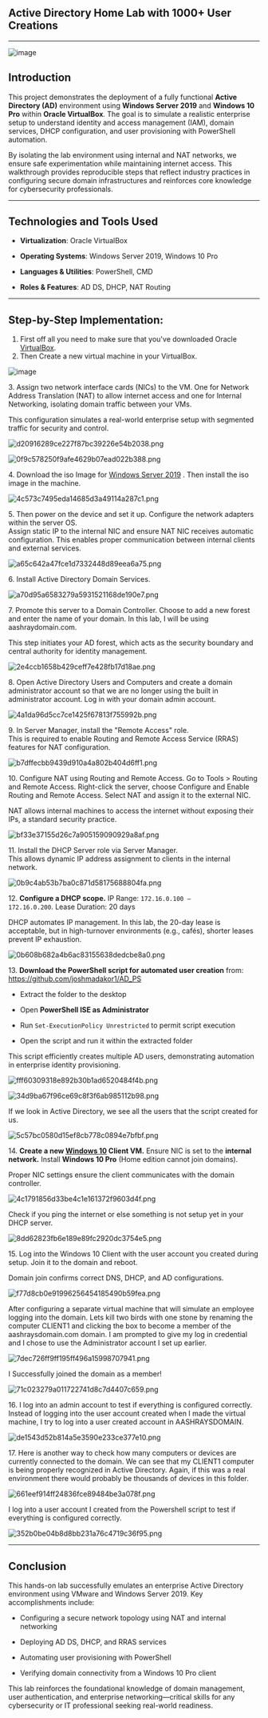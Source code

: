 ## **Active Directory Home Lab with 1000+ User Creations**

* * *

![image](https://github.com/user-attachments/assets/f6e1cc6d-ab54-44b8-a17a-0ac312ea2e9c)


## **Introduction**

This project demonstrates the deployment of a fully functional **Active Directory (AD)** environment using **Windows Server 2019** and **Windows 10 Pro** within **Oracle VirtualBox**. The goal is to simulate a realistic enterprise setup to understand identity and access management (IAM), domain services, DHCP configuration, and user provisioning with PowerShell automation.

By isolating the lab environment using internal and NAT networks, we ensure safe experimentation while maintaining internet access. This walkthrough provides reproducible steps that reflect industry practices in configuring secure domain infrastructures and reinforces core knowledge for cybersecurity professionals.

* * *

## **Technologies and Tools Used**

- **Virtualization**: Oracle VirtualBox
    
- **Operating Systems**: Windows Server 2019, Windows 10 Pro
    
- **Languages & Utilities**: PowerShell, CMD
    
- **Roles & Features**: AD DS, DHCP, NAT Routing
    

* * *

## **Step-by-Step Implementation:**

1.  First off all you need to make sure that you've downloaded Oracle [VirtualBox](https://www.youtube.com/redirect?event=video_description&redir_token=QUFFLUhqa0FpYjBCVU11cGU0UVVBLVBCejlwb0ltakd5QXxBQ3Jtc0ttbk9sbkZQb1FObzNWdmZLa2ctamQ2WEdjMDJpVS03YmJmVzFiZG5aLUY2Z2c5eC0yVFhhOWQtVng3akpLaWpiWXBZcHVrbWYzVlQzVHBLUlNXM1VZc0M4UmVzYXkyM2thdGViaVc5UE81anZJbWl1VQ&q=https%3A%2F%2Fwww.virtualbox.org%2Fwiki%2FDownloads&v=MHsI8hJmggI).
2.  Then Create a new virtual machine in your VirtualBox.

![image](https://github.com/user-attachments/assets/f581bd17-9f90-4a33-9352-60683b1b6eee)


3\. Assign two network interface cards (NICs) to the VM. One for Network Address Translation (NAT) to allow internet access and one for Internal Networking, isolating domain traffic between your VMs.

This configuration simulates a real-world enterprise setup with segmented traffic for security and control.

![d20916289ce227f87bc39226e54b2038.png](:/68ed72ee137747dfbe455bb1144e909b)

![0f9c578250f9afe4629b07ead022b388.png](:/a5fee14b1621486cbc8a0dde5eff475d)

4\. Download the iso Image for [Windows Server 2019](https://www.microsoft.com/en-us/evalcenter/download-windows-server-2019) . Then install the iso image in the machine.

![4c573c7495eda14685d3a49114a287c1.png](:/cde5103210fb44bf9ce3f6eae2315829)

5\. Then power on the device and set it up. Configure the network adapters within the server OS.  
Assign static IP to the internal NIC and ensure NAT NIC receives automatic configuration. This enables proper communication between internal clients and external services.

![a65c642a47fce1d7332448d89eea6a75.png](:/b3a6a33222c044e5804ca9d0a9919c2e)

6\. Install Active Directory Domain Services.

![a70d95a6583279a5931521168de190e7.png](:/a97ef5e494fd44e9b5603038eeb9290c)

7\. Promote this server to a Domain Controller. Choose to add a new forest and enter the name of your domain. In this lab, I will be using aashraydomain.com.

This step initiates your AD forest, which acts as the security boundary and central authority for identity management.

![2e4ccb1658b429ceff7e428fb17d18ae.png](:/0faf67ade50948e3bdf8520723b61379)

8\. Open Active Directory Users and Computers and create a domain administrator account so that we are no longer using the built in administrator account. Log in with your domain admin account.

![4a1da96d5cc7ce1425f67813f755992b.png](:/296eaaed92e845faa0d0516b127554eb)

9\. In Server Manager, install the "Remote Access" role.  
This is required to enable Routing and Remote Access Service (RRAS) features for NAT configuration.

![b7dffecbb9439d910a4a802b404d6ff1.png](:/76a2846e71844d5c9bfa48ad17bf1421)

10\. Configure NAT using Routing and Remote Access. Go to Tools > Routing and Remote Access. Right-click the server, choose Configure and Enable Routing and Remote Access. Select NAT and assign it to the external NIC.

NAT allows internal machines to access the internet without exposing their IPs, a standard security practice.

![bf33e37155d26c7a905159090929a8af.png](:/0cf3a83e6453435a82b23604b1a0d8cb)

11\. Install the DHCP Server role via Server Manager.  
This allows dynamic IP address assignment to clients in the internal network.

![0b9c4ab53b7ba0c871d58175688804fa.png](:/b231b023e184443f9f9e718d3ac9126b)

12\. **Configure a DHCP scope.** IP Range: `172.16.0.100 – 172.16.0.200`. Lease Duration: 20 days

DHCP automates IP management. In this lab, the 20-day lease is acceptable, but in high-turnover environments (e.g., cafés), shorter leases prevent IP exhaustion.

![0b608b682a4b6ac83155638dedcbe8a0.png](:/9ce7436e174d497b87901ff65b1ae835)

13\. **Download the PowerShell script for automated user creation** from:  
https://github.com/joshmadakor1/AD_PS

- Extract the folder to the desktop
    
- Open **PowerShell ISE as Administrator**
    
- Run `Set-ExecutionPolicy Unrestricted` to permit script execution
    
- Open the script and run it within the extracted folder
    

This script efficiently creates multiple AD users, demonstrating automation in enterprise identity provisioning.

![fff60309318e892b30b1ad6520484f4b.png](:/2a87aa0076004b8dbfaba27f97ad93d0)

![34d9ba67f96ce69c8f3f6ab985112b98.png](:/573a310d9270493f818300486639637a)

If we look in Active Directory, we see all the users that the script created for us.

![5c57bc0580d15ef8cb778c0894e7bfbf.png](:/ae7195dfb9a3458e9dbff1a5d3d9e5fc)

14\. **Create a new [Windows 10](https://www.youtube.com/redirect?event=video_description&redir_token=QUFFLUhqbXhZUHZnNTlxazVvdWFRb21VRHpaUjM5SmdDZ3xBQ3Jtc0tudTNWWjNuWlRKRGZFZWlNcDZQS29pNnplcklndS1fSXFvaEdtUUQ5SzdaYW5pNEhvNVNqZ1A2RDJUNEFRM2M2aThKMVpqR0xkaEZnc3Vkc3E5ckhuMGRJalNmR05WTXNpc2hQQTlYMW50dG9BdDNfcw&q=https%3A%2F%2Fwww.microsoft.com%2Fen-us%2Fsoftware-download%2Fwindows10ISO&v=MHsI8hJmggI) Client VM.** Ensure NIC is set to the **internal network.** Install **Windows 10 Pro** (Home edition cannot join domains). 

Proper NIC settings ensure the client communicates with the domain controller.

![4c1791856d33be4c1e161372f9603d4f.png](:/2d5a01f045be4c6cbb7876da9762b1db)

Check if you ping the internet or else something is not setup yet in your DHCP server.

![8dd62823fb6e189e89fc2920dc3754e5.png](:/98817c472a00422e92702b478022b168)

15\. Log into the Windows 10 Client with the user account you created during setup. Join it to the domain and reboot.

Domain join confirms correct DNS, DHCP, and AD configurations.

![f77d8cb0e91996256454185490b59fea.png](:/1c569eb9094449d8a99c6bff1bdfb01f)

After configuring a separate virtual machine that will simulate an employee logging into the domain. Lets kill two birds with one stone by renaming the computer CLIENT1 and clicking the box to become a member of the aashraysdomain.com domain. I am prompted to give my log in credential and I chose to use the Administrator account I set up earlier.

![7dec726ff9ff195ff496a15998707941.png](:/a550fd0960d04fcfa52143482dfed646)

I Successfully joined the domain as a member!

![71c023279a011722741d8c7d4407c659.png](:/0f50eb7568ed4e858ea8ed60f09cc81e)

16\. I log into an admin account to test if everything is configured correctly. Instead of logging into the user account created when I made the virtual machine, I try to log into a user created account in AASHRAYSDOMAIN.

![de1543d52b814a5e3590e233ce377e10.png](:/6bc704b57cd9473281e447281e69305b)

17\. Here is another way to check how many computers or devices are currently connected to the domain. We can see that my CLIENT1 computer is being properly recognized in Active Directory. Again, if this was a real environment there would probably be thousands of devices in this folder.

![661eef914ff24836fce89484be3a078f.png](:/edb37d540ea24ccc86c929db9a2a285c)

I log into a user account I created from the Powershell script to test if everything is configured correctly.

![352b0be04b8d8bb231a76c4719c36f95.png](:/9bad3a177dc64c139dada8e3d992bb84)

* * *

## Conclusion

This hands-on lab successfully emulates an enterprise Active Directory environment using VMware and Windows Server 2019. Key accomplishments include:

- Configuring a secure network topology using NAT and internal networking
    
- Deploying AD DS, DHCP, and RRAS services
    
- Automating user provisioning with PowerShell
    
- Verifying domain connectivity from a Windows 10 Pro client
    

This lab reinforces the foundational knowledge of domain management, user authentication, and enterprise networking—critical skills for any cybersecurity or IT professional seeking real-world readiness.
